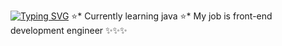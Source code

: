 [![Typing SVG](https://readme-typing-svg.demolab.com?font=JetBrains+Mono&weight=600&size=30&pause=1000&color=3178C6&background=FFFFFF00&width=435&lines=Hello%2C+welcome;Continue+to+work+hard)](https://git.io/typing-svg)
⭐* Currently learning java
⭐* My job is front-end development engineer
✨✨✨
